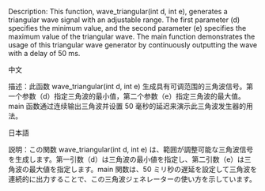 Description: 
This function, wave_triangular(int d, int e), generates a triangular wave signal with an adjustable range. The first parameter (d) specifies the minimum value, and the second parameter (e) specifies the maximum value of the triangular wave. The main function demonstrates the usage of this triangular wave generator by continuously outputting the wave with a delay of 50 ms.

中文


描述：此函数 wave_triangular(int d, int e) 生成具有可调范围的三角波信号。第一个参数（d）指定三角波的最小值，第二个参数（e）指定三角波的最大值。main 函数通过连续输出三角波并设置 50 毫秒的延迟来演示此三角波发生器的用法。

日本語


説明：この関数 wave_triangular(int d, int e) は、範囲が調整可能な三角波信号を生成します。第一引数（d）は三角波の最小値を指定し、第二引数（e）は三角波の最大値を指定します。main 関数は、50 ミリ秒の遅延を設定して三角波を連続的に出力することで、この三角波ジェネレーターの使い方を示しています。
